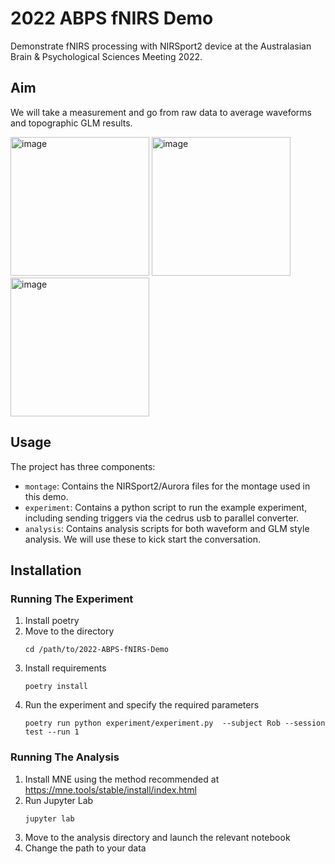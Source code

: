 # 2022 ABPS fNIRS Demo
Demonstrate fNIRS processing with NIRSport2 device at the Australasian Brain & Psychological Sciences Meeting 2022.

## Aim

We will take a measurement and go from raw data to average waveforms and topographic GLM results.

<img width="222" alt="image" src="https://user-images.githubusercontent.com/748691/177321932-56e5104e-e08e-4dc3-bc2c-90010fa08a85.png"> <img width="222" alt="image" src="https://user-images.githubusercontent.com/748691/177322014-e988c1c9-d8e3-4e5a-be8e-bd0023178872.png"> <img width="222" alt="image" src="https://user-images.githubusercontent.com/748691/177322079-baa98760-6813-467f-b700-880a1ac15574.png">


## Usage

The project has three components:
* `montage`: Contains the NIRSport2/Aurora files for the montage used in this demo.
* `experiment`: Contains a python script to run the example experiment,
   including sending triggers via the cedrus usb to parallel converter.
* `analysis`: Contains analysis scripts for both waveform and GLM style analysis. We will use these to kick start the conversation.


## Installation

### Running The Experiment

1. Install poetry
2. Move to the directory
   ```console
   cd /path/to/2022-ABPS-fNIRS-Demo
   ```
3. Install requirements
   ```console
   poetry install
   ```
3. Run the experiment and specify the required parameters 
   ```console
   poetry run python experiment/experiment.py  --subject Rob --session test --run 1
   ```
   
### Running The Analysis

1. Install MNE using the method recommended at https://mne.tools/stable/install/index.html
2. Run Jupyter Lab
   ```console
   jupyter lab
   ```
3. Move to the analysis directory and launch the relevant notebook
4. Change the path to your data

